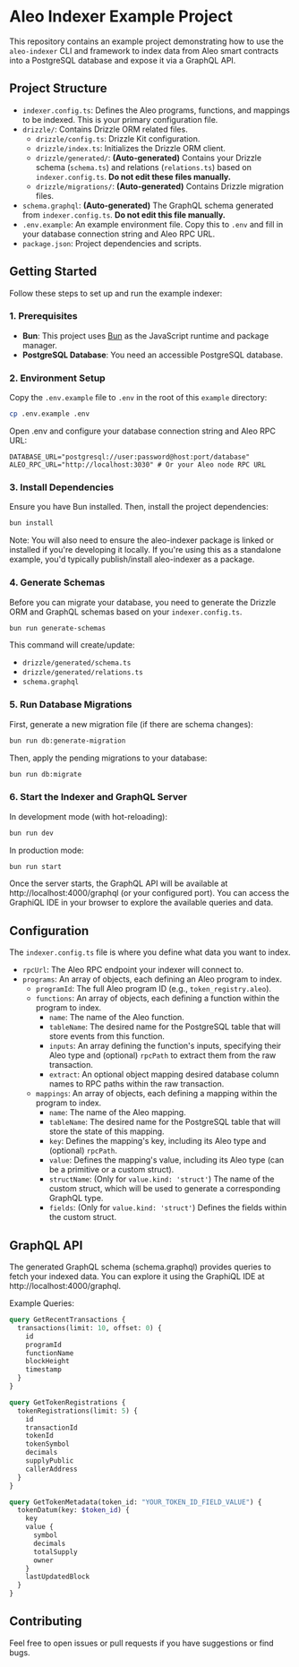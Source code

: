 # Aleo Indexer Example Project

This repository contains an example project demonstrating how to use the `aleo-indexer` CLI and framework to index data from Aleo smart contracts into a PostgreSQL database and expose it via a GraphQL API.

## Project Structure

- `indexer.config.ts`: Defines the Aleo programs, functions, and mappings to be indexed. This is your primary configuration file.
- `drizzle/`: Contains Drizzle ORM related files.
  - `drizzle/config.ts`: Drizzle Kit configuration.
  - `drizzle/index.ts`: Initializes the Drizzle ORM client.
  - `drizzle/generated/`: **(Auto-generated)** Contains your Drizzle schema (`schema.ts`) and relations (`relations.ts`) based on `indexer.config.ts`. **Do not edit these files manually.**
  - `drizzle/migrations/`: **(Auto-generated)** Contains Drizzle migration files.
- `schema.graphql`: **(Auto-generated)** The GraphQL schema generated from `indexer.config.ts`. **Do not edit this file manually.**
- `.env.example`: An example environment file. Copy this to `.env` and fill in your database connection string and Aleo RPC URL.
- `package.json`: Project dependencies and scripts.

## Getting Started

Follow these steps to set up and run the example indexer:

### 1. Prerequisites

- **Bun**: This project uses [Bun](https://bun.sh/) as the JavaScript runtime and package manager.
- **PostgreSQL Database**: You need an accessible PostgreSQL database.

### 2. Environment Setup

Copy the `.env.example` file to `.env` in the root of this `example` directory:
```bash
cp .env.example .env
```

Open .env and configure your database connection string and Aleo RPC URL:
```env
DATABASE_URL="postgresql://user:password@host:port/database"
ALEO_RPC_URL="http://localhost:3030" # Or your Aleo node RPC URL
```

### 3. Install Dependencies

Ensure you have Bun installed. Then, install the project dependencies:
```bash
bun install
```
Note: You will also need to ensure the aleo-indexer package is linked or installed if you're developing it locally. If you're using this as a standalone example, you'd typically publish/install aleo-indexer as a package.

### 4. Generate Schemas

Before you can migrate your database, you need to generate the Drizzle ORM and GraphQL schemas based on your `indexer.config.ts`.

```Bash
bun run generate-schemas
```
This command will create/update:

- `drizzle/generated/schema.ts`
- `drizzle/generated/relations.ts`
- `schema.graphql`

### 5. Run Database Migrations

First, generate a new migration file (if there are schema changes):

```Bash
bun run db:generate-migration
```
Then, apply the pending migrations to your database:

```Bash
bun run db:migrate
```

### 6. Start the Indexer and GraphQL Server

In development mode (with hot-reloading):

```Bash
bun run dev
```
In production mode:

```Bash
bun run start
```

Once the server starts, the GraphQL API will be available at http://localhost:4000/graphql (or your configured port). You can access the GraphiQL IDE in your browser to explore the available queries and data.

## Configuration
The `indexer.config.ts` file is where you define what data you want to index.

- `rpcUrl`: The Aleo RPC endpoint your indexer will connect to.
- `programs`: An array of objects, each defining an Aleo program to index.
  - `programId`: The full Aleo program ID (e.g., `token_registry.aleo`).
  - `functions`: An array of objects, each defining a function within the program to index.
    - `name`: The name of the Aleo function.
    - `tableName`: The desired name for the PostgreSQL table that will store events from this function.
    - `inputs`: An array defining the function's inputs, specifying their Aleo type and (optional) `rpcPath` to extract them from the raw transaction.
    - `extract`: An optional object mapping desired database column names to RPC paths within the raw transaction.
  - `mappings`: An array of objects, each defining a mapping within the program to index.
    - `name`: The name of the Aleo mapping.
    - `tableName`: The desired name for the PostgreSQL table that will store the state of this mapping.
    - `key`: Defines the mapping's key, including its Aleo type and (optional) `rpcPath`.
    - `value`: Defines the mapping's value, including its Aleo type (can be a primitive or a custom struct).
    - `structName`: (Only for `value.kind: 'struct'`) The name of the custom struct, which will be used to generate a corresponding GraphQL type.
    - `fields`: (Only for `value.kind: 'struct'`) Defines the fields within the custom struct.

## GraphQL API
The generated GraphQL schema (schema.graphql) provides queries to fetch your indexed data. You can explore it using the GraphiQL IDE at http://localhost:4000/graphql.

Example Queries:

```GraphQL
query GetRecentTransactions {
  transactions(limit: 10, offset: 0) {
    id
    programId
    functionName
    blockHeight
    timestamp
  }
}

query GetTokenRegistrations {
  tokenRegistrations(limit: 5) {
    id
    transactionId
    tokenId
    tokenSymbol
    decimals
    supplyPublic
    callerAddress
  }
}

query GetTokenMetadata(token_id: "YOUR_TOKEN_ID_FIELD_VALUE") {
  tokenDatum(key: $token_id) {
    key
    value {
      symbol
      decimals
      totalSupply
      owner
    }
    lastUpdatedBlock
  }
}
```

## Contributing
Feel free to open issues or pull requests if you have suggestions or find bugs.